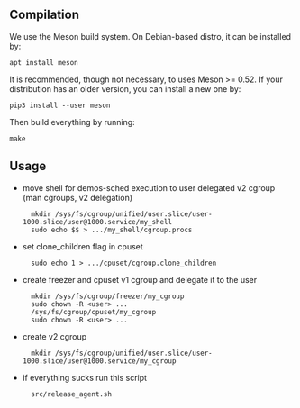 ## Compilation

We use the Meson build system. On Debian-based distro, it can be
installed by:

    apt install meson

It is recommended, though not necessary, to uses Meson >= 0.52. If
your distribution has an older version, you can install a new one by:

    pip3 install --user meson

Then build everything by running:

    make

## Usage

- move shell for demos-sched execution to user delegated v2 cgroup (man cgroups, v2 delegation)

        mkdir /sys/fs/cgroup/unified/user.slice/user-1000.slice/user@1000.service/my_shell
        sudo echo $$ > .../my_shell/cgroup.procs

- set clone_children flag in cpuset

        sudo echo 1 > .../cpuset/cgroup.clone_children

- create freezer and cpuset v1 cgroup and delegate it to the user

        mkdir /sys/fs/cgroup/freezer/my_cgroup
        sudo chown -R <user> ...
        /sys/fs/cgroup/cpuset/my_cgroup
        sudo chown -R <user> ...

- create v2 cgroup

        mkdir /sys/fs/cgroup/unified/user.slice/user-1000.slice/user@1000.service/my_cgroup

- if everything sucks run this script

        src/release_agent.sh
